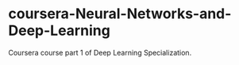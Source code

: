 # coursera-Neural-Networks-and-Deep-Learning
Coursera course part 1 of Deep Learning Specialization. 

